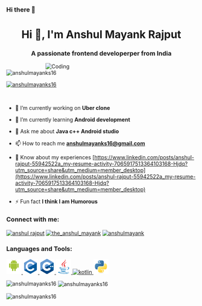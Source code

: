 ### Hi there 👋

<!--
**Anshulmayanks16/Anshulmayanks16** is a ✨ _special_ ✨ repository because its `README.md` (this file) appears on your GitHub profile.

Here are some ideas to get you started:

- 🔭 I’m currently working on ...
- 🌱 I’m currently learning ...
- 👯 I’m looking to collaborate on ...
- 🤔 I’m looking for help with ...
- 💬 Ask me about ...
- 📫 How to reach me: ...
- 😄 Pronouns: ...
- ⚡ Fun fact: ...
--><h1 align="center">Hi 👋, I'm Anshul Mayank Rajput</h1>
<h3 align="center">A passionate frontend developerper from India</h3>
<img align="right" alt="Coding" width="400"src="https://cdn.dribbble.com/users/1162077/screenshots/3848914/programmer.gif">

<p align="left"> <img src="https://komarev.com/ghpvc/?username=anshulmayanks16&label=Profile%20views&color=0e75b6&style=flat" alt="anshulmayanks16" /> </p>

<p align="left"> <a href="https://github.com/ryo-ma/github-profile-trophy"><img src="https://github-profile-trophy.vercel.app/?username=anshulmayanks16" alt="anshulmayanks16" /></a> </p>

<p align="left"> <a href="https://twitter.com/" target="blank"><img src="https://img.shields.io/twitter/follow/?logo=twitter&style=for-the-badge" alt="" /></a> </p>

- 🔭 I’m currently working on **Uber clone**

- 🌱 I’m currently learning **Android development**

- 💬 Ask me about **Java c++ Android studio**

- 📫 How to reach me **anshulmayanks16@gmail.com**

- 📄 Know about my experiences [https://www.linkedin.com/posts/anshul-rajput-55942522a_my-resume-activity-7065917513364103168-Hjdq?utm_source=share&utm_medium=member_desktop](https://www.linkedin.com/posts/anshul-rajput-55942522a_my-resume-activity-7065917513364103168-Hjdq?utm_source=share&utm_medium=member_desktop)

- ⚡ Fun fact **I think I am Humorous**

<h3 align="left">Connect with me:</h3>
<p align="left">
<a href="https://linkedin.com/in/anshul rajput" target="blank"><img align="center" src="https://raw.githubusercontent.com/rahuldkjain/github-profile-readme-generator/master/src/images/icons/Social/linked-in-alt.svg" alt="anshul rajput" height="30" width="40" /></a>
<a href="https://instagram.com/the_anshul_mayank" target="blank"><img align="center" src="https://raw.githubusercontent.com/rahuldkjain/github-profile-readme-generator/master/src/images/icons/Social/instagram.svg" alt="the_anshul_mayank" height="30" width="40" /></a>
<a href="https://www.leetcode.com/anshulmayank" target="blank"><img align="center" src="https://raw.githubusercontent.com/rahuldkjain/github-profile-readme-generator/master/src/images/icons/Social/leet-code.svg" alt="anshulmayank" height="30" width="40" /></a>
</p>

<h3 align="left">Languages and Tools:</h3>
<p align="left"> <a href="https://developer.android.com" target="_blank" rel="noreferrer"> <img src="https://raw.githubusercontent.com/devicons/devicon/master/icons/android/android-original-wordmark.svg" alt="android" width="40" height="40"/> </a> <a href="https://www.cprogramming.com/" target="_blank" rel="noreferrer"> <img src="https://raw.githubusercontent.com/devicons/devicon/master/icons/c/c-original.svg" alt="c" width="40" height="40"/> </a> <a href="https://www.w3schools.com/cpp/" target="_blank" rel="noreferrer"> <img src="https://raw.githubusercontent.com/devicons/devicon/master/icons/cplusplus/cplusplus-original.svg" alt="cplusplus" width="40" height="40"/> </a> <a href="https://www.java.com" target="_blank" rel="noreferrer"> <img src="https://raw.githubusercontent.com/devicons/devicon/master/icons/java/java-original.svg" alt="java" width="40" height="40"/> </a> <a href="https://kotlinlang.org" target="_blank" rel="noreferrer"> <img src="https://www.vectorlogo.zone/logos/kotlinlang/kotlinlang-icon.svg" alt="kotlin" width="40" height="40"/> </a> <a href="https://www.python.org" target="_blank" rel="noreferrer"> <img src="https://raw.githubusercontent.com/devicons/devicon/master/icons/python/python-original.svg" alt="python" width="40" height="40"/> </a> </p>

<p><img align="left" src="https://github-readme-stats.vercel.app/api/top-langs?username=anshulmayanks16&show_icons=true&locale=en&layout=compact" alt="anshulmayanks16" /></p>

<p>&nbsp;<img align="center" src="https://github-readme-stats.vercel.app/api?username=anshulmayanks16&show_icons=true&locale=en" alt="anshulmayanks16" /></p>

<p><img align="center" src="https://github-readme-streak-stats.herokuapp.com/?user=anshulmayanks16&" alt="anshulmayanks16" /></p>

